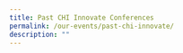 ```yaml
---
title: Past CHI Innovate Conferences
permalink: /our-events/past-chi-innovate/
description: ""
---
```

